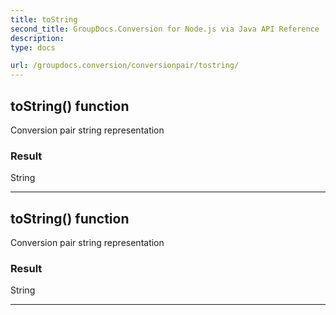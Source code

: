 ```yaml
---
title: toString
second_title: GroupDocs.Conversion for Node.js via Java API Reference
description: 
type: docs

url: /groupdocs.conversion/conversionpair/tostring/
---
```


## toString()  function
Conversion pair string representation

### Result
String


---


## toString()  function
Conversion pair string representation

### Result
String


---


